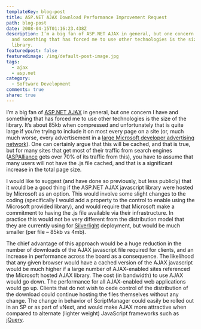```yaml
---
templateKey: blog-post
title: ASP.NET AJAX Download Performance Improvement Request
path: blog-post
date: 2008-04-15T01:16:23.438Z
description: I’m a big fan of ASP.NET AJAX in general, but one concern I have
  and something that has forced me to use other technologies is the size of the
  library.
featuredpost: false
featuredimage: /img/default-post-image.jpg
tags:
  - ajax
  - asp.net
category:
  - Software Development
comments: true
share: true
---
```

<!--StartFragment-->

I’m a big fan of [ASP.NET AJAX](http://asp.net/ajax) in general, but one concern I have and something that has forced me to use other technologies is the size of the library. It’s about 85kb when compressed and unfortunately that is quite large if you’re trying to include it on most every page on a site (or, much much worse, every advertisement in a [large Microsoft developer advertising network](http://lakequincy.com/)). One can certainly argue that this will be cached, and that is true, but for many sites that get most of their traffic from search engines ([ASPAlliance](http://aspalliance.com/) gets over 70% of its traffic from this), you have to assume that many users will not have the .js file cached, and that is a significant increase in the total page size.

I would like to suggest (and have done so previously, but less publicly) that it would be a good thing if the ASP.NET AJAX javascript library were hosted by Microsoft as an option. This would involve some slight changes to the coding (specifically I would add a property to the <ScriptManager> control to enable using the Microsoft provided library), and would require that Microsoft make a commitment to having the .js file available via their infrastructure. In practice this would not be very different from the distribution model that they are currently using for [Silverlight](http://silverlight.net/) deployment, but would be much smaller (per file – 85kb vs 4mb).

The chief advantage of this approach would be a huge reduction in the number of downloads of the AJAX javascript file required for clients, and an increase in performance across the board as a consequence. The likelihood that any given browser would have a cached version of the AJAX javascript would be much higher if a large number of AJAX-enabled sites referenced the Microsoft hosted AJAX library. The cost (in bandwidth) to use AJAX would go down. The performance for all AJAX-enabled web applications would go up. Clients that do not wish to cede control of the distribution of the download could continue hosting the files themselves without any change. The change in behavior of ScriptManager could easily be rolled out in an SP or as part of vNext, and would make AJAX more attractive when compared to alternate (lighter weight) JavaScript frameworks such as [jQuery](http://jquery.com/).

<!--EndFragment-->